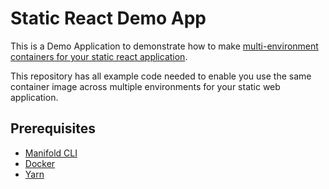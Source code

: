 # Static React Demo App

This is a Demo Application to demonstrate how to make [multi-environment containers for your static react application](https://blog.manifold.co/multi-environment-containers-for-your-static-react-application-b2b2eff83fbd).

This repository has all example code needed to enable you use the same container
image across multiple environments for your static web application.

## Prerequisites

- [Manifold CLI](https://github.com/manifoldco/manifold-cli)
- [Docker](https://www.docker.com/)
- [Yarn](https://yarnpkg.com/lang/en/)

